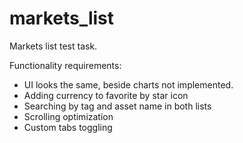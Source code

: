 # markets_list

Markets list test task.

Functionality requirements:
- UI looks the same, beside charts not implemented.
- Adding currency to favorite by star icon
- Searching by tag and asset name in both lists
- Scrolling optimization
- Custom tabs toggling

